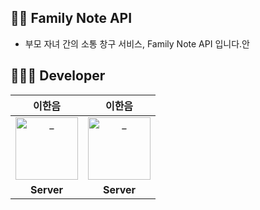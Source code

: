 ## 👋🏻 Family Note API
- 부모 자녀 간의 소통 창구 서비스, Family Note API 입니다.안

<!-- TODO : SYSTEM ARCHITECTURE DIAGRAM -->

<!-- TODO : APPLICATION ARCHITECTURE DIAGRAM -->

<!-- TODO : ENTITY-RELATION DIAGRAM -->

## 👨🏻‍💻 Developer
<div align=center>

| 이한음 | 이한음 |
|:---:|:---:|
|  <a href="https://github.com/LeeHanEum"> <img src="https://avatars.githubusercontent.com/u/103233513?v=4" width=100px alt="_"/> </a> | <a href="https://github.com/mingmingmon"> <img src="https://avatars.githubusercontent.com/u/96719969?v=4" width=100px alt="_"/> </a> |
| **Server** | **Server** |

</div>